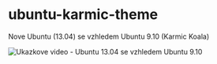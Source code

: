 ubuntu-karmic-theme
===================

Nove Ubuntu (13.04) se vzhledem Ubuntu 9.10 (Karmic Koala)

![Ukazkove video - Ubuntu 13.04 se vzhledem Ubuntu 9.10](http://www.youtube.com/watch?v=HkQAWt2sehQ "Ukazkove video - Ubuntu 13.04 se vzhledem Ubuntu 9.10")

